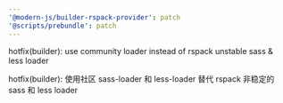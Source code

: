 ```yaml
---
'@modern-js/builder-rspack-provider': patch
'@scripts/prebundle': patch
---
```


hotfix(builder): use community loader instead of rspack unstable sass & less loader

hotfix(builder): 使用社区 sass-loader 和 less-loader 替代 rspack 非稳定的 sass 和 less loader
